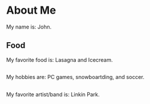 # About Me
My name is: John.

## Food
My favorite food is: Lasagna and Icecream.

## 
My hobbies are: PC games, snowboartding, and soccer.

##
My favorite artist/band is: Linkin Park.

